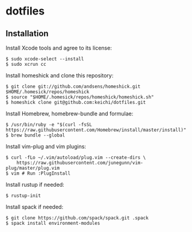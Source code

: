# dotfiles

## Installation

Install Xcode tools and agree to its license:
```
$ sudo xcode-select --install
$ sudo xcrun cc
```

Install homeshick and clone this repository:
```
$ git clone git://github.com/andsens/homeshick.git $HOME/.homesick/repos/homeshick
$ source "$HOME/.homesick/repos/homeshick/homeshick.sh"
$ homeshick clone git@github.com:keichi/dotfiles.git
```

Install Homebrew, homebrew-bundle and formulae:
```
$ /usr/bin/ruby -e "$(curl -fsSL https://raw.githubusercontent.com/Homebrew/install/master/install)"
$ brew bundle --global
```

Install vim-plug and vim plugins:
```
$ curl -fLo ~/.vim/autoload/plug.vim --create-dirs \
    https://raw.githubusercontent.com/junegunn/vim-plug/master/plug.vim
$ vim # Run :PlugInstall
```

Install rustup if needed:
```
$ rustup-init
```

Install spack if needed:
```
$ git clone https://github.com/spack/spack.git .spack
$ spack install environment-modules
```

